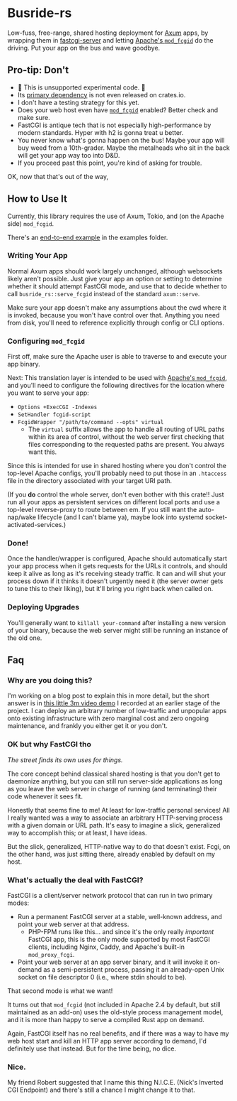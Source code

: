 # Busride-rs

Low-fuss, free-range, shared hosting deployment for [Axum](https://github.com/tokio-rs/axum) apps, by wrapping them in [fastcgi-server](https://github.com/TheJokr/fastcgi-server) and letting [Apache's `mod_fcgid`][mod_fcgid] do the driving. Put your app on the bus and wave goodbye.

[mod_fcgid]: https://httpd.apache.org/mod_fcgid/mod/mod_fcgid.html

## Pro-tip: Don't

- 🚨 This is unsupported experimental code. 🚨
- Its [primary dependency](https://github.com/TheJokr/fastcgi-server) is not even released on crates.io.
- I don't have a testing strategy for this yet.
- Does your web host even have [`mod_fcgid`][mod_fcgid] enabled? Better check and make sure.
- FastCGI is antique tech that is not especially high-performance by modern standards. Hyper with h2 is gonna treat u better.
- You never know what's gonna happen on the bus! Maybe your app will buy weed from a 10th-grader. Maybe the metalheads who sit in the back will get your app way too into D&D.
- If you proceed past this point, you're kind of asking for trouble.

OK, now that that's out of the way,

## How to Use It

Currently, this library requires the use of Axum, Tokio, and (on the Apache side) `mod_fcgid`.

There's an [end-to-end example](./examples/dadjoke) in the examples folder.

### Writing Your App

Normal Axum apps should work largely unchanged, although websockets likely aren't possible. Just give your app an option or setting to determine whether it should attempt FastCGI mode, and use that to decide whether to call `busride_rs::serve_fcgid` instead of the standard `axum::serve`.

Make sure your app doesn't make any assumptions about the cwd where it is invoked, because you won't have control over that. Anything you need from disk, you'll need to reference explicitly through config or CLI options.

### Configuring `mod_fcgid`

First off, make sure the Apache user is able to traverse to and execute your app binary.

Next: This translation layer is intended to be used with [Apache's `mod_fcgid`][mod_fcgid], and you'll need to configure the following directives for the location where you want to serve your app:

- `Options +ExecCGI -Indexes`
- `SetHandler fcgid-script`
- `FcgidWrapper "/path/to/command --opts" virtual`
    - The `virtual` suffix allows the app to handle all routing of URL paths within its area of control, without the web server first checking that files corresponding to the requested paths are present. You always want this.

Since this is intended for use in shared hosting where you don't control the top-level Apache configs, you'll probably need to put those in an `.htaccess` file in the directory associated with your target URI path.

(If you **do** control the whole server, don't even bother with this crate!! Just run all your apps as persistent services on different local ports and use a top-level reverse-proxy to route between em. If you still want the auto-nap/wake lifecycle (and I can't blame ya), maybe look into systemd socket-activated-services.)

### Done!

Once the handler/wrapper is configured, Apache should automatically start your app process when it gets requests for the URLs it controls, and should keep it alive as long as it's receiving steady traffic. It can and will shut your process down if it thinks it doesn't urgently need it (the server owner gets to tune this to their liking), but it'll bring you right back when called on.

### Deploying Upgrades

You'll generally want to `killall your-command` after installing a new version of your binary, because the web server might still be running an instance of the old one.

## Faq

### Why are you doing this?

I'm working on a blog post to explain this in more detail, but the short answer is in [this little 3m video demo](https://www.youtube.com/watch?v=1OIrQsrYVds) I recorded at an earlier stage of the project. I can deploy an arbitrary number of low-traffic and unpopular apps onto existing infrastructure with zero marginal cost and zero ongoing maintenance, and frankly you either get it or you don't.

### OK but why FastCGI tho

_The street finds its own uses for things._

The core concept behind classical shared hosting is that you don't get to daemonize anything, but you can still run server-side applications as long as you leave the web server in charge of running (and terminating) their code whenever it sees fit.

Honestly that seems fine to me! At least for low-traffic personal services! All I really wanted was a way to associate an arbitrary HTTP-serving process with a given domain or URL path. It's easy to imagine a slick, generalized way to accomplish this; or at least, I have ideas.

But the slick, generalized, HTTP-native way to do that doesn't exist. Fcgi, on the other hand, was just sitting there, already enabled by default on my host.

### What's actually the deal with FastCGI?

FastCGI is a client/server network protocol that can run in two primary modes:

- Run a permanent FastCGI server at a stable, well-known address, and point your web server at that address.
    - PHP-FPM runs like this... and since it's the only really _important_ FastCGI app, this is the only mode supported by most FastCGI clients, including Nginx, Caddy, and Apache's built-in `mod_proxy_fcgi`.
- Point your web server at an app server binary, and it will invoke it on-demand as a semi-persistent process, passing it an already-open Unix socket on file descriptor 0 (i.e., where stdin should to be).

That second mode is what we want!

It turns out that `mod_fcgid` (not included in Apache 2.4 by default, but still maintained as an add-on) uses the old-style process management model, and it is more than happy to serve a compiled Rust app on demand.

Again, FastCGI itself has no real benefits, and if there was a way to have my web host start and kill an HTTP app server according to demand, I'd definitely use that instead. But for the time being, no dice.

### Nice.

My friend Robert suggested that I name this thing N.I.C.E. (Nick's Inverted CGI Endpoint) and there's still a chance I might change it to that.
